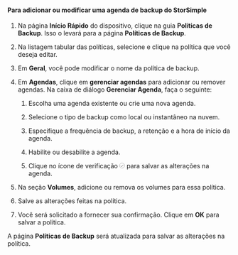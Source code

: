 
#### Para adicionar ou modificar uma agenda de backup do StorSimple

1. Na página **Início Rápido** do dispositivo, clique na guia **Políticas de Backup**. Isso o levará para a página **Políticas de Backup**.

2. Na listagem tabular das políticas, selecione e clique na política que você deseja editar.

3. Em **Geral**, você pode modificar o nome da política de backup.

4. Em **Agendas**, clique em **gerenciar agendas** para adicionar ou remover agendas. Na caixa de diálogo **Gerenciar Agenda**, faça o seguinte:

    1. Escolha uma agenda existente ou crie uma nova agenda.

    2. Selecione o tipo de backup como local ou instantâneo na nuvem.

    3. Especifique a frequência de backup, a retenção e a hora de início da agenda.

    4. Habilite ou desabilite a agenda.

    5. Clique no ícone de verificação ![ícone de verificação](./media/storsimple-add-modify-backup-schedule/HCS_CheckIcon-include.png) para salvar as alterações na agenda.

5. Na seção **Volumes**, adicione ou remova os volumes para essa política.

6. Salve as alterações feitas na política.

7. Você será solicitado a fornecer sua confirmação. Clique em **OK** para salvar a política.

A página **Políticas de Backup** será atualizada para salvar as alterações na política.
 

<!---HONumber=August15_HO6-->